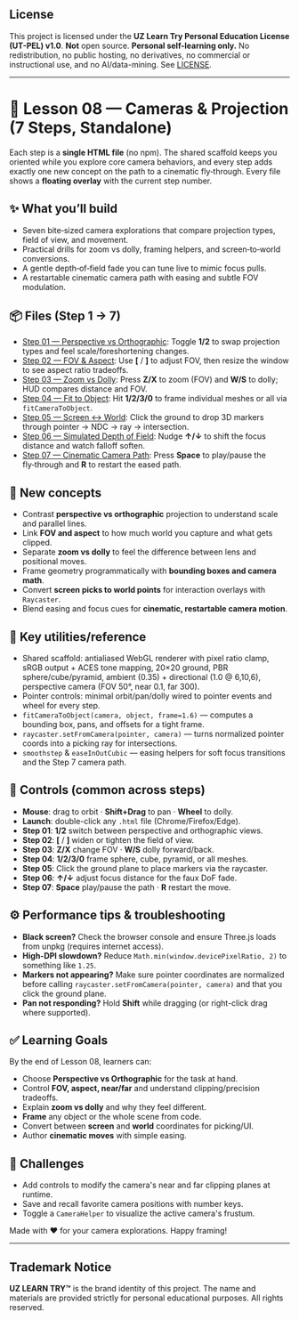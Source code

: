 ## License
This project is licensed under the **UZ Learn Try Personal Education License (UT-PEL) v1.0**.
**Not** open source. **Personal self-learning only.** No redistribution, no public hosting, no derivatives, no commercial or instructional use, and no AI/data-mining. See [LICENSE](../LICENSE).

---

# 🎥 Lesson 08 — Cameras & Projection (7 Steps, Standalone)

Each step is a **single HTML file** (no npm). The shared scaffold keeps you oriented while you explore core camera behaviors, and every step adds exactly one new concept on the path to a cinematic fly‑through. Every file shows a **floating overlay** with the current step number.

## ✨ What you’ll build
- Seven bite‑sized camera explorations that compare projection types, field of view, and movement.
- Practical drills for zoom vs dolly, framing helpers, and screen‑to‑world conversions.
- A gentle depth‑of‑field fade you can tune live to mimic focus pulls.
- A restartable cinematic camera path with easing and subtle FOV modulation.

## 📦 Files (Step 1 → 7)
- [Step 01 — Perspective vs Orthographic](./08-01-camera-types.html): Toggle **1/2** to swap projection types and feel scale/foreshortening changes.
- [Step 02 — FOV & Aspect](./08-02-fov-and-aspect.html): Use **[** / **]** to adjust FOV, then resize the window to see aspect ratio tradeoffs.
- [Step 03 — Zoom vs Dolly](./08-03-zoom-vs-dolly.html): Press **Z/X** to zoom (FOV) and **W/S** to dolly; HUD compares distance and FOV.
- [Step 04 — Fit to Object](./08-04-fit-camera-to-object.html): Hit **1/2/3/0** to frame individual meshes or all via `fitCameraToObject`.
- [Step 05 — Screen ↔ World](./08-05-screen-world-coordinates.html): Click the ground to drop 3D markers through pointer → NDC → ray → intersection.
- [Step 06 — Simulated Depth of Field](./08-06-manual-orbit-and-pan.html): Nudge **↑/↓** to shift the focus distance and watch falloff soften.
- [Step 07 — Cinematic Camera Path](./08-07-cinematic-camera-path.html): Press **Space** to play/pause the fly‑through and **R** to restart the eased path.

## 🧠 New concepts
- Contrast **perspective vs orthographic** projection to understand scale and parallel lines.
- Link **FOV and aspect** to how much world you capture and what gets clipped.
- Separate **zoom vs dolly** to feel the difference between lens and positional moves.
- Frame geometry programmatically with **bounding boxes and camera math**.
- Convert **screen picks to world points** for interaction overlays with `Raycaster`.
- Blend easing and focus cues for **cinematic, restartable camera motion**.

## 🧰 Key utilities/reference
- Shared scaffold: antialiased WebGL renderer with pixel ratio clamp, sRGB output + ACES tone mapping, 20×20 ground, PBR sphere/cube/pyramid, ambient (0.35) + directional (1.0 @ 6,10,6), perspective camera (FOV 50°, near 0.1, far 300).
- Pointer controls: minimal orbit/pan/dolly wired to pointer events and wheel for every step.
- `fitCameraToObject(camera, object, frame=1.6)` — computes a bounding box, pans, and offsets for a tight frame.
- `raycaster.setFromCamera(pointer, camera)` — turns normalized pointer coords into a picking ray for intersections.
- `smoothstep` & `easeInOutCubic` — easing helpers for soft focus transitions and the Step 7 camera path.

## 🎹 Controls (common across steps)
- **Mouse**: drag to orbit · **Shift+Drag** to pan · **Wheel** to dolly.
- **Launch**: double-click any `.html` file (Chrome/Firefox/Edge).
- **Step 01**: **1/2** switch between perspective and orthographic views.
- **Step 02**: **[** / **]** widen or tighten the field of view.
- **Step 03**: **Z/X** change FOV · **W/S** dolly forward/back.
- **Step 04**: **1/2/3/0** frame sphere, cube, pyramid, or all meshes.
- **Step 05**: Click the ground plane to place markers via the raycaster.
- **Step 06**: **↑/↓** adjust focus distance for the faux DoF fade.
- **Step 07**: **Space** play/pause the path · **R** restart the move.

## ⚙️ Performance tips & troubleshooting
- **Black screen?** Check the browser console and ensure Three.js loads from unpkg (requires internet access).
- **High-DPI slowdown?** Reduce `Math.min(window.devicePixelRatio, 2)` to something like `1.25`.
- **Markers not appearing?** Make sure pointer coordinates are normalized before calling `raycaster.setFromCamera(pointer, camera)` and that you click the ground plane.
- **Pan not responding?** Hold **Shift** while dragging (or right-click drag where supported).

## ✅ Learning Goals
By the end of Lesson 08, learners can:
- Choose **Perspective vs Orthographic** for the task at hand.
- Control **FOV, aspect, near/far** and understand clipping/precision tradeoffs.
- Explain **zoom vs dolly** and why they feel different.
- **Frame** any object or the whole scene from code.
- Convert between **screen** and **world** coordinates for picking/UI.
- Author **cinematic moves** with simple easing.


## 💪 Challenges
- Add controls to modify the camera's near and far clipping planes at runtime.
- Save and recall favorite camera positions with number keys.
- Toggle a `CameraHelper` to visualize the active camera's frustum.

Made with ❤️ for your camera explorations.
Happy framing!

---

## Trademark Notice

**UZ LEARN TRY™** is the brand identity of this project.
The name and materials are provided strictly for personal educational purposes.
All rights reserved.
